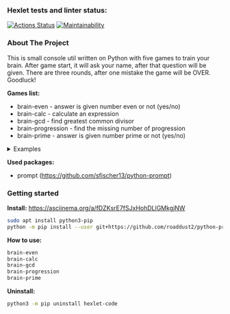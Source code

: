 ### Hexlet tests and linter status:
[![Actions Status](https://github.com/roaddust2/python-project-lvl1/workflows/hexlet-check/badge.svg)](https://github.com/roaddust2/python-project-lvl1/actions)
[![Maintainability](https://api.codeclimate.com/v1/badges/a99a88d28ad37a79dbf6/maintainability)](https://codeclimate.com/github/codeclimate/codeclimate/maintainability)

### About The Project
This is small console util written on Python with five games to train your brain. After game start, it will ask your name, after that question will be given. There are three rounds, after one mistake the game will be OVER. Goodluck!

**Games list:**
* brain-even - answer is given number even or not (yes/no)
* brain-calc - calculate an expression
* brain-gcd - find greatest common divisor
* brain-progression - find the missing number of progression
* brain-prime - answer is given number prime or not (yes/no)

<details>
  <summary>Examples</summary>

brain-even:
https://asciinema.org/a/JZhM0HNOo8RnyXiKEmzYpFwjf
[![asciicast](https://asciinema.org/a/JZhM0HNOo8RnyXiKEmzYpFwjf.svg)](https://asciinema.org/a/JZhM0HNOo8RnyXiKEmzYpFwjf)

brain-calc:
https://asciinema.org/a/JJUkioSGJOcHdZAWUj61gKlDb
[![asciicast](https://asciinema.org/a/JJUkioSGJOcHdZAWUj61gKlDb.svg)](https://asciinema.org/a/JJUkioSGJOcHdZAWUj61gKlDb)

brain-gcd:
https://asciinema.org/a/i30mSBEC5HXuaNBBIpHcaXfg6
[![asciicast](https://asciinema.org/a/i30mSBEC5HXuaNBBIpHcaXfg6.svg)](https://asciinema.org/a/i30mSBEC5HXuaNBBIpHcaXfg6)

brain-progression:
https://asciinema.org/a/pJi9SNEPsrLVqI6YGGWShjWv6
[![asciicast](https://asciinema.org/a/pJi9SNEPsrLVqI6YGGWShjWv6.svg)](https://asciinema.org/a/pJi9SNEPsrLVqI6YGGWShjWv6)

brain-prime:
https://asciinema.org/a/vv1YKVdc6LUVbvtJePPdc3BZ9
[![asciicast](https://asciinema.org/a/vv1YKVdc6LUVbvtJePPdc3BZ9.svg)](https://asciinema.org/a/vv1YKVdc6LUVbvtJePPdc3BZ9)
</details>

**Used packages:**
* prompt (https://github.com/sfischer13/python-prompt)

### Getting started
  **Install:**
  https://asciinema.org/a/fDZKsrE7fSJxHohDLlGMkgjNW
  ```sh
  sudo apt install python3-pip
  python -m pip install --user git+https://github.com/roaddust2/python-project-lvl1.git
  ```

  **How to use:**
  ```sh
  brain-even
  brain-calc
  brain-gcd
  brain-progression
  brain-prime
  ```   
  
  **Uninstall:**
  ```sh
  python3 -m pip uninstall hexlet-code
  ``` 